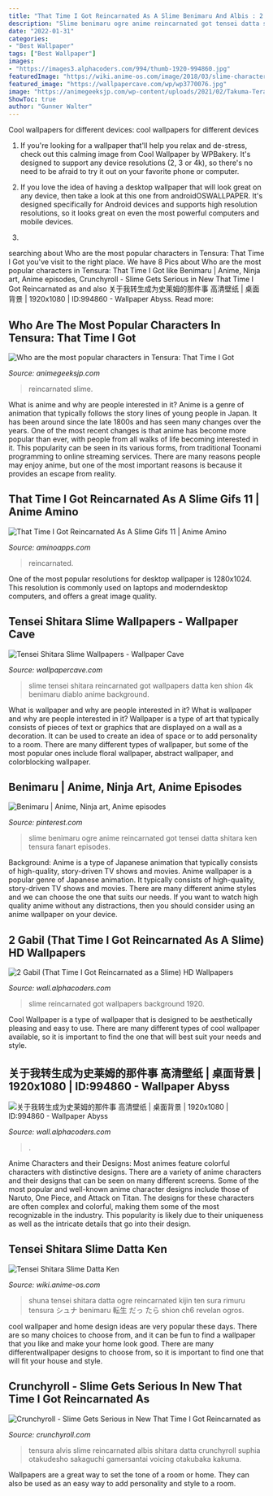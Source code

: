 ```yaml
---
title: "That Time I Got Reincarnated As A Slime Benimaru And Albis : 2 Gabil (that Time I Got Reincarnated As A Slime) Hd Wallpapers"
description: "Slime benimaru ogre anime reincarnated got tensei datta shitara ken tensura fanart episodes"
date: "2022-01-31"
categories:
- "Best Wallpaper"
tags: ["Best Wallpaper"]
images:
- "https://images3.alphacoders.com/994/thumb-1920-994860.jpg"
featuredImage: "https://wiki.anime-os.com/image/2018/03/slime-character-5.png"
featured_image: "https://wallpapercave.com/wp/wp3770076.jpg"
image: "https://animegeeksjp.com/wp-content/uploads/2021/02/Takuma-Terashima-Performs-That-Time-I-Got-Reincarnated-as-a-Slime-Animes-Opening-Song.jpeg"
ShowToc: true
author: "Gunner Walter"
---
```



Cool wallpapers for different devices:
cool wallpapers for different devices 

1. If you're looking for a wallpaper that'll help you relax and de-stress, check out this calming image from Cool Wallpaper by WPBakery. It's designed to support any device resolutions (2, 3 or 4k), so there's no need to be afraid to try it out on your favorite phone or computer.

2. If you love the idea of having a desktop wallpaper that will look great on any device, then take a look at this one from androidOSWALLPAPER. It's designed specifically for Android devices and supports high resolution resolutions, so it looks great on even the most powerful computers and mobile devices.

3.

	

		
searching about Who are the most popular characters in Tensura: That Time I Got you've visit to the right place. We have 8 Pics about Who are the most popular characters in Tensura: That Time I Got like Benimaru | Anime, Ninja art, Anime episodes, Crunchyroll - Slime Gets Serious in New That Time I Got Reincarnated as and also 关于我转生成为史莱姆的那件事 高清壁纸 | 桌面背景 | 1920x1080 | ID:994860 - Wallpaper Abyss. Read more:
		
    
## Who Are The Most Popular Characters In Tensura: That Time I Got

<img loading=lazy src="https://animegeeksjp.com/wp-content/uploads/2021/02/Takuma-Terashima-Performs-That-Time-I-Got-Reincarnated-as-a-Slime-Animes-Opening-Song.jpeg" onerror="this.onerror=null;this.src='https://tse3.mm.bing.net/th?id=OIP.f5C-A7hk5AJuo_rXAj-TaAHaFO&amp;pid=15.1';" alt="Who are the most popular characters in Tensura: That Time I Got">

_Source: animegeeksjp.com_

>reincarnated slime. 

	

What is anime and why are people interested in it?
Anime is a genre of animation that typically follows the story lines of young people in Japan. It has been around since the late 1800s and has seen many changes over the years. One of the most recent changes is that anime has become more popular than ever, with people from all walks of life becoming interested in it. This popularity can be seen in its various forms, from traditional Toonami programming to online streaming services. There are many reasons people may enjoy anime, but one of the most important reasons is because it provides an escape from reality.

    
## That Time I Got Reincarnated As A Slime Gifs 11 | Anime Amino

<img loading=lazy src="https://pa1.narvii.com/7040/a6f75edadc66ec55607e5cc164627e0513ffc5a4r1-300-360_hq.gif" onerror="this.onerror=null;this.src='https://tse3.mm.bing.net/th?id=OIP.Z85YSQtHb9NCjoOnnhCOYgAAAA&amp;pid=15.1';" alt="That Time I Got Reincarnated As A Slime Gifs 11 | Anime Amino">

_Source: aminoapps.com_

>reincarnated. 

	

One of the most popular resolutions for desktop wallpaper is 1280x1024. This resolution is commonly used on laptops and moderndesktop computers, and offers a great image quality.

    
## Tensei Shitara Slime Wallpapers - Wallpaper Cave

<img loading=lazy src="https://wallpapercave.com/wp/wp3770076.jpg" onerror="this.onerror=null;this.src='https://tse4.mm.bing.net/th?id=OIP.uJIzEySQA1P38JG_vmmHXQHaEe&amp;pid=15.1';" alt="Tensei Shitara Slime Wallpapers - Wallpaper Cave">

_Source: wallpapercave.com_

>slime tensei shitara reincarnated got wallpapers datta ken shion 4k benimaru diablo anime background. 

	

What is wallpaper and why are people interested in it?
What is wallpaper and why are people interested in it?
Wallpaper is a type of art that typically consists of pieces of text or graphics that are displayed on a wall as a decoration. It can be used to create an idea of space or to add personality to a room. There are many different types of wallpaper, but some of the most popular ones include floral wallpaper, abstract wallpaper, and colorblocking wallpaper.

    
## Benimaru | Anime, Ninja Art, Anime Episodes

<img loading=lazy src="https://i.pinimg.com/736x/c0/e4/6f/c0e46fd9d6c7d11d96e3d2b1669f25eb.jpg" onerror="this.onerror=null;this.src='https://tse1.mm.bing.net/th?id=OIP.kg4z9kzGMOCw6D-P-PkxzQHaOZ&amp;pid=15.1';" alt="Benimaru | Anime, Ninja art, Anime episodes">

_Source: pinterest.com_

>slime benimaru ogre anime reincarnated got tensei datta shitara ken tensura fanart episodes. 

	

Background: Anime is a type of Japanese animation that typically consists of high-quality, story-driven TV shows and movies.
Anime wallpaper is a popular genre of Japanese animation. It typically consists of high-quality, story-driven TV shows and movies. There are many different anime styles and we can choose the one that suits our needs. If you want to watch high quality anime without any distractions, then you should consider using an anime wallpaper on your device.

    
## 2 Gabil (That Time I Got Reincarnated As A Slime) HD Wallpapers

<img loading=lazy src="https://images4.alphacoders.com/978/thumb-1920-978847.jpg" onerror="this.onerror=null;this.src='https://tse3.mm.bing.net/th?id=OIP.Rns6-K3Y_-w5iHor8n1GawHaEK&amp;pid=15.1';" alt="2 Gabil (That Time I Got Reincarnated as a Slime) HD Wallpapers">

_Source: wall.alphacoders.com_

>slime reincarnated got wallpapers background 1920. 

	

Cool Wallpaper is a type of wallpaper that is designed to be aesthetically pleasing and easy to use. There are many different types of cool wallpaper available, so it is important to find the one that will best suit your needs and style.

    
## 关于我转生成为史莱姆的那件事 高清壁纸 | 桌面背景 | 1920x1080 | ID:994860 - Wallpaper Abyss

<img loading=lazy src="https://images3.alphacoders.com/994/thumb-1920-994860.jpg" onerror="this.onerror=null;this.src='https://tse1.mm.bing.net/th?id=OIP.eZ_34ucoOIQFvbnQDBfGZgHaEK&amp;pid=15.1';" alt="关于我转生成为史莱姆的那件事 高清壁纸 | 桌面背景 | 1920x1080 | ID:994860 - Wallpaper Abyss">

_Source: wall.alphacoders.com_

>. 

	

Anime Characters and their Designs: Most animes feature colorful characters with distinctive designs.
There are a variety of anime characters and their designs that can be seen on many different screens. Some of the most popular and well-known anime character designs include those of Naruto, One Piece, and Attack on Titan. The designs for these characters are often complex and colorful, making them some of the most recognizable in the industry. This popularity is likely due to their uniqueness as well as the intricate details that go into their design.

    
## Tensei Shitara Slime Datta Ken

<img loading=lazy src="https://wiki.anime-os.com/image/2018/03/slime-character-5.png" onerror="this.onerror=null;this.src='https://tse1.mm.bing.net/th?id=OIP.1bj1mGpibxrCHf685Jk3ogHaLa&amp;pid=15.1';" alt="Tensei Shitara Slime Datta Ken">

_Source: wiki.anime-os.com_

>shuna tensei shitara datta ogre reincarnated kijin ten sura rimuru tensura シュナ benimaru 転生 だっ たら shion ch6 revelan ogros. 

	

cool wallpaper and home design ideas are very popular these days. There are so many choices to choose from, and it can be fun to find a wallpaper that you like and make your home look good. There are many differentwallpaper designs to choose from, so it is important to find one that will fit your house and style.

    
## Crunchyroll - Slime Gets Serious In New That Time I Got Reincarnated As

<img loading=lazy src="https://img1.ak.crunchyroll.com/i/spire4/921d0ccad97536b6c3c556247ad989521604909038_main.jpg" onerror="this.onerror=null;this.src='https://tse2.mm.bing.net/th?id=OIP.kh0Mytl1NrbDxVYketmJUgHaKe&amp;pid=15.1';" alt="Crunchyroll - Slime Gets Serious in New That Time I Got Reincarnated as">

_Source: crunchyroll.com_

>tensura alvis slime reincarnated albis shitara datta crunchyroll suphia otakudesho sakaguchi gamersantai voicing otakubaka kakuma. 

	

Wallpapers are a great way to set the tone of a room or home. They can also be used as an easy way to add personality and style to a room.

